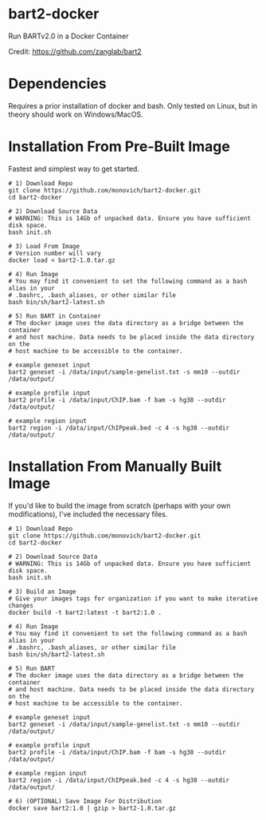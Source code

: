 # bart2-docker
Run BARTv2.0 in a Docker Container

Credit:
https://github.com/zanglab/bart2

# Dependencies
Requires a prior installation of docker and bash. Only tested on Linux, but in theory should work on Windows/MacOS.

# Installation From Pre-Built Image
Fastest and simplest way to get started.

```
# 1) Download Repo
git clone https://github.com/monovich/bart2-docker.git
cd bart2-docker

# 2) Download Source Data
# WARNING: This is 14Gb of unpacked data. Ensure you have sufficient disk space.
bash init.sh

# 3) Load From Image
# Version number will vary
docker load < bart2-1.0.tar.gz

# 4) Run Image
# You may find it convenient to set the following command as a bash alias in your 
# .bashrc, .bash_aliases, or other similar file
bash bin/sh/bart2-latest.sh

# 5) Run BART in Container
# The docker image uses the data directory as a bridge between the container 
# and host machine. Data needs to be placed inside the data directory on the 
# host machine to be accessible to the container.

# example geneset input
bart2 geneset -i /data/input/sample-genelist.txt -s mm10 --outdir /data/output/

# example profile input
bart2 profile -i /data/input/ChIP.bam -f bam -s hg38 --outdir /data/output/

# example region input
bart2 region -i /data/input/ChIPpeak.bed -c 4 -s hg38 --outdir /data/output/
```

# Installation From Manually Built Image
If you'd like to build the image from scratch (perhaps with your own modifications), I've included the necessary files.

```
# 1) Download Repo
git clone https://github.com/monovich/bart2-docker.git
cd bart2-docker

# 2) Download Source Data
# WARNING: This is 14Gb of unpacked data. Ensure you have sufficient disk space.
bash init.sh

# 3) Build an Image
# Give your images tags for organization if you want to make iterative changes
docker build -t bart2:latest -t bart2:1.0 .

# 4) Run Image
# You may find it convenient to set the following command as a bash alias in your 
# .bashrc, .bash_aliases, or other similar file
bash bin/sh/bart2-latest.sh

# 5) Run BART
# The docker image uses the data directory as a bridge between the container 
# and host machine. Data needs to be placed inside the data directory on the 
# host machine to be accessible to the container.

# example geneset input
bart2 geneset -i /data/input/sample-genelist.txt -s mm10 --outdir /data/output/

# example profile input
bart2 profile -i /data/input/ChIP.bam -f bam -s hg38 --outdir /data/output/

# example region input
bart2 region -i /data/input/ChIPpeak.bed -c 4 -s hg38 --outdir /data/output/

# 6) (OPTIONAL) Save Image For Distribution
docker save bart2:1.0 | gzip > bart2-1.0.tar.gz
```
